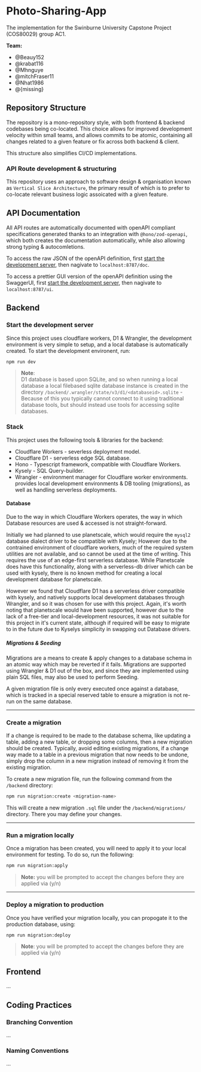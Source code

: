 # Photo-Sharing-App

The implementation for the Swinburne University Capstone Project (COS80029) group AC1.


**Team:**

* @Beauy152
* @krabat116
* @Mhnguye
* @mitchFraser11
* @Nhat1986
* @{missing}


## Repository Structure

The repository is a mono-repository style, with both frontend & backend codebases being co-located. This choice allows for improved development velocity within small teams, and allows commits to be atomic, containing all changes related to a given feature or fix across both backend & client. 

This structure also simplifies CI/CD implementations.

### API Route development & structuring

This repository uses an approach to software design & organisation known as `Vertical Slice Architecture`, the primary result of which is to prefer to co-locate relevant business logic assoicated with a given feature. 


## API Documentation

All API routes are automatically documented with openAPI compliant specifications generated thanks to an integration with `@hono/zod-openapi`, which both creates the documentation automatically, while also allowing strong typing & autocomletions.

To access the raw JSON of the openAPI definition, first [start the development server](#start-the-development-server), then nagivate to `localhost:8787/doc`.

To access a prettier GUI version of the openAPI definition using the SwaggerUI, first [start the development server](#start-the-development-server), then nagivate to `localhost:8787/ui`.


## Backend

### **Start the development server**

Since this project uses cloudflare workers, D1 & Wrangler, the development environment is very simple to setup, and a local database is automatically created. To start the development environent, run:

```bash
npm run dev
```

> **Note**: <br>D1 database is based upon SQLite, and so when running a local database a local filebased sqlite database instance is created in the directory `/backend/.wrangler/state/v3/d1/<databaseid>.sqlite` - Because of this you typically cannot connect to it using traditional database tools, but should instead use tools for accessing sqlite databases.

### Stack
This project uses the following tools & libraries for the backend:
* Cloudflare Workers - severless deployment model.
* Cloudflare D1 - serverless edge SQL database.
* Hono - Typescript framework, compatible with Cloudflare Workers.
* Kysely - SQL Query-builder.
* Wrangler - environment manager for Cloudflare worker environments. provides local development environments & DB tooling (migrations), as well as handling serverless deployments.

#### Database
Due to the way in which Cloudflare Workers operates, the way in which Database resources are used & accessed is not straight-forward. 

Initially we had planned to use planetscale, which would require the `mysql2` database dialect driver to be compatible with Kysely; However due to the contrained environment of cloudflare workers, much of the required system utilities are not available, and so cannot be used at the time of writing. This requires the use of an edge-first serverless database. While Planetscale does have this functionality, along with a serverless-db driver which can be used with kysely, there is no known method for creating a local development database for planetscale. 

However we found that Cloudflare D1 has a serverless driver compatible with kysely, and natively supports local development databases through Wrangler, and so it was chosen for use with this project. Again, it's worth noting that planetscale would have been supported, however due to the lack of a free-tier and local-development resources, it was not suitable for this project in it's current state, although if required will be easy to migrate to in the future due to Kyselys simplicity in swapping out Database drivers.

##### Migrations & Seeding
Migrations are a means to create & apply changes to a database schema in an atomic way which may be reverted if it fails. Migrations are supported using Wrangler & D1 out of the box, and since they are implemented using plain SQL files, may also be used to perform Seeding.

A given migration file is only every executed once against a database, which is tracked in a special reserved table to ensure a migration is not re-run on the same database.


---
### **Create a migration**

If a change is required to be made to the database schema, like updating a table, adding a new table, or dropping some columns, then a new migration should be created. Typically, avoid editing existing migrations, if a change way made to a table in a previous migration that now needs to be undone, simply drop the column in a new migration instead of removing it from the existing migration.

To create a new migration file, run the following command from the `/backend` directory:
```bash
npm run migration:create <migration-name>
```

This will create a new migration `.sql` file under the `/backend/migrations/` directory. There you may define your changes.

---
### **Run a migration locally**

Once a migration has been created, you will need to apply it to your local environment for testing. To do so, run the following:
```bash
npm run migration:apply
```
> **Note:** you will be prompted to accept the changes before they are applied via (y/n)


---
### **Deploy a migration to production**

Once you have verified your migration locally, you can propogate it to the production database, using:

```bash
npm run migration:deploy
```
> **Note**: you will be prompted to accept the changes before they are applied via (y/n)


## Frontend
...


## Coding Practices

### Branching Convention
...

### Naming Conventions
...